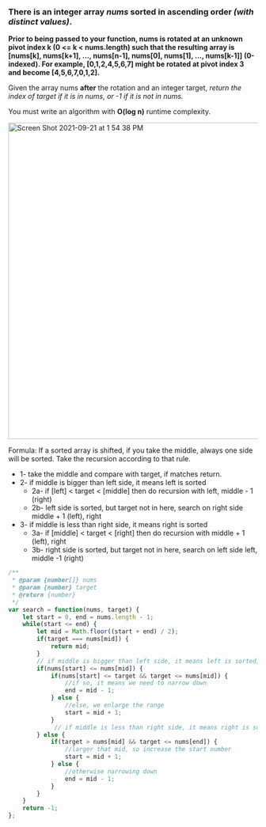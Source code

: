 ### There is an integer array _nums_ sorted in ascending order _(with distinct values)_.

**Prior to being passed to your function, nums is rotated at an unknown pivot index k (0 <= k < nums.length) such that the resulting array is [nums[k], nums[k+1], ..., nums[n-1], nums[0], nums[1], ..., nums[k-1]] (0-indexed). For example, [0,1,2,4,5,6,7] might be rotated at pivot index 3 and become [4,5,6,7,0,1,2].**

Given the array nums **after** the rotation and an integer target, _return the index of target if it is in nums, or -1 if it is not in nums._

You must write an algorithm with **O(log n)** runtime complexity.

<img width="640" alt="Screen Shot 2021-09-21 at 1 54 38 PM" src="https://user-images.githubusercontent.com/37787994/134246209-45825ebc-a22d-4d51-8d6a-3d2619decb1d.png">

Formula: If a sorted array is shifted, if you take the middle, always one side will be sorted. Take the recursion according to that rule.

- 1- take the middle and compare with target, if matches return.
- 2- if middle is bigger than left side, it means left is sorted
  - 2a- if [left] < target < [middle] then do recursion with left, middle - 1 (right)
  - 2b- left side is sorted, but target not in here, search on right side middle + 1 (left), right
- 3- if middle is less than right side, it means right is sorted
  - 3a- if [middle] < target < [right] then do recursion with middle + 1 (left), right
  - 3b- right side is sorted, but target not in here, search on left side left, middle -1 (right)

```Javascript
/**
 * @param {number[]} nums
 * @param {number} target
 * @return {number}
 */
var search = function(nums, target) {
    let start = 0, end = nums.length - 1;
    while(start <= end) {
        let mid = Math.floor((start + end) / 2);
        if(target === nums[mid]) {
            return mid;
        }
        // if middle is bigger than left side, it means left is sorted, then we check if nums[start] < target < nums[mid]
        if(nums[start] <= nums[mid]) {
            if(nums[start] <= target && target <= nums[mid]) {
                //if so, it means we need to narrow down
                end = mid - 1;
            } else {
                //else, we enlarge the range
                start = mid + 1;
            }
             // if middle is less than right side, it means right is sorted, we can then check if nums[mid] < target < nums[end]
        } else {
            if(target > nums[mid] && target <= nums[end]) {
                //larger that mid, so increase the start number
                start = mid + 1;
            } else {
                //otherwise narrowing down
                end = mid - 1;
            }
        }
    }
    return -1;
};
```
